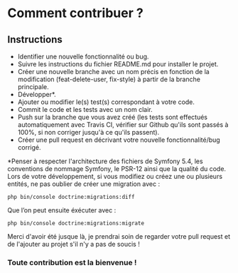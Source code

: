 # Comment contribuer ?

## Instructions

- Identifier une nouvelle fonctionnalité ou bug.
- Suivre les instructions du fichier README.md pour installer le projet.
- Créer une nouvelle branche avec un nom précis en fonction de la modification (feat-delete-user, fix-style) à partir de la branche principale.
- Développer*.
- Ajouter ou modifier le(s) test(s) correspondant à votre code.
- Commit le code et les tests avec un nom clair.
- Push sur la branche que vous avez créé (les tests sont effectués automatiquement avec Travis CI, vérifier sur Github qu'ils sont passés à 100%, si non corriger jusqu'à ce qu'ils passent).
- Créer une pull request en décrivant votre nouvelle fonctionnalité/bug corrigé.

*Penser à respecter l'architecture des fichiers de Symfony 5.4, les conventions de nommage Symfony, le PSR-12 ainsi que la qualité du code.
Lors de votre développement, si vous modifiez ou créez une ou plusieurs entités, ne pas oublier de créer une migration avec :

```
php bin/console doctrine:migrations:diff
```

Que l’on peut ensuite éxécuter avec :

```
php bin/console doctrine:migrations:migrate
```

Merci d'avoir été jusque là, je prendrai soin de regarder votre pull request et de l'ajouter au projet s'il n'y a pas de soucis !

### Toute contribution est la bienvenue !
